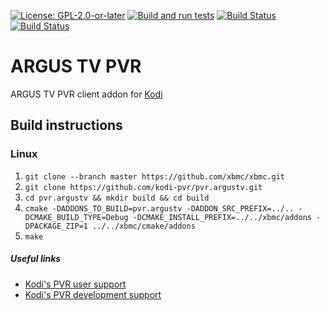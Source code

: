 [![License: GPL-2.0-or-later](https://img.shields.io/badge/License-GPL%20v2+-blue.svg)](LICENSE.md)
[![Build and run tests](https://github.com/kodi-pvr/pvr.argustv/actions/workflows/build.yml/badge.svg?branch=Piers)](https://github.com/kodi-pvr/pvr.argustv/actions/workflows/build.yml)
[![Build Status](https://dev.azure.com/teamkodi/kodi-pvr/_apis/build/status/kodi-pvr.pvr.argustv?branchName=Piers)](https://dev.azure.com/teamkodi/kodi-pvr/_build/latest?definitionId=58&branchName=Piers)
[![Build Status](https://jenkins.kodi.tv/view/Addons/job/kodi-pvr/job/pvr.argustv/job/Piers/badge/icon)](https://jenkins.kodi.tv/blue/organizations/jenkins/kodi-pvr%2Fpvr.argustv/branches/)

# ARGUS TV PVR
ARGUS TV PVR client addon for [Kodi](https://kodi.tv)

## Build instructions

### Linux

1. `git clone --branch master https://github.com/xbmc/xbmc.git`
2. `git clone https://github.com/kodi-pvr/pvr.argustv.git`
3. `cd pvr.argustv && mkdir build && cd build`
4. `cmake -DADDONS_TO_BUILD=pvr.argustv -DADDON_SRC_PREFIX=../.. -DCMAKE_BUILD_TYPE=Debug -DCMAKE_INSTALL_PREFIX=../../xbmc/addons -DPACKAGE_ZIP=1 ../../xbmc/cmake/addons`
5. `make`

##### Useful links

* [Kodi's PVR user support](https://forum.kodi.tv/forumdisplay.php?fid=167)
* [Kodi's PVR development support](https://forum.kodi.tv/forumdisplay.php?fid=136)
